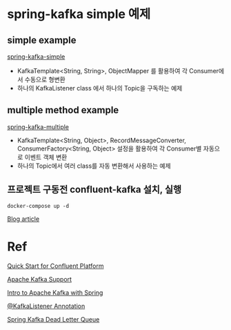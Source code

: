 # spring-kafka simple 예제

## simple example
[spring-kafka-simple](spring-kafka-simple)
- KafkaTemplate<String, String>, ObjectMapper 를 활용하여 각 Consumer에서 수동으로 형변환
- 하나의 KafkaListener class 에서 하나의 Topic을 구독하는 예제

## multiple method example
[spring-kafka-multiple](spring-kafka-multiple)

- KafkaTemplate<String, Object>, RecordMessageConverter, ConsumerFactory<String, Object> 설정을 활용하여 각 Consumer별 자동으로 이벤트 객체 변환
- 하나의 Topic에서 여러 class를 자동 변환해서 사용하는 예제

## 프로젝트 구동전 confluent-kafka 설치, 실행
```shell
docker-compose up -d
```

[Blog article](https://velog.io/@itbuddy/Spring-Kafka-%EA%B8%B0%EC%B4%88-%EC%98%88%EC%A0%9C)


# Ref
[Quick Start for Confluent Platform](https://docs.confluent.io/platform/current/get-started/platform-quickstart.html)

[Apache Kafka Support](https://docs.spring.io/spring-boot/reference/messaging/kafka.html)

[Intro to Apache Kafka with Spring](https://www.baeldung.com/spring-kafka)

[@KafkaListener Annotation](https://docs.spring.io/spring-kafka/reference/kafka/receiving-messages/listener-annotation.html)

[Spring Kafka Dead Letter Queue](https://www.baeldung.com/kafka-spring-dead-letter-queue)

